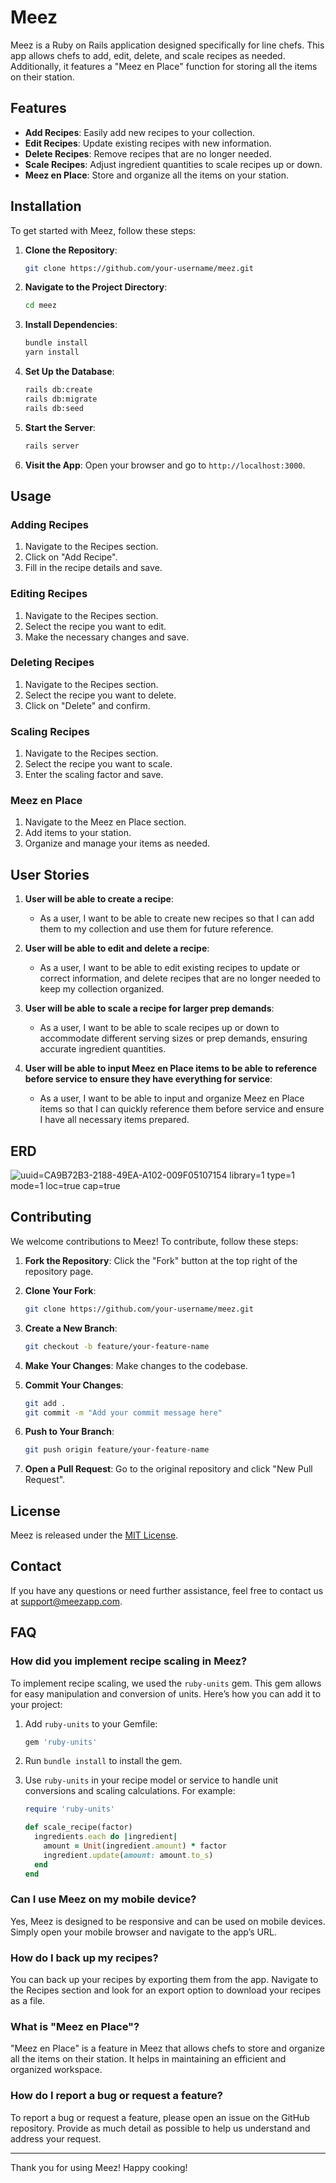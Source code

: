 # Meez

Meez is a Ruby on Rails application designed specifically for line chefs. This app allows chefs to add, edit, delete, and scale recipes as needed. Additionally, it features a "Meez en Place" function for storing all the items on their station.

## Features

- **Add Recipes**: Easily add new recipes to your collection.
- **Edit Recipes**: Update existing recipes with new information.
- **Delete Recipes**: Remove recipes that are no longer needed.
- **Scale Recipes**: Adjust ingredient quantities to scale recipes up or down.
- **Meez en Place**: Store and organize all the items on your station.

## Installation

To get started with Meez, follow these steps:

1. **Clone the Repository**:
    ```bash
    git clone https://github.com/your-username/meez.git
    ```

2. **Navigate to the Project Directory**:
    ```bash
    cd meez
    ```

3. **Install Dependencies**:
    ```bash
    bundle install
    yarn install
    ```

4. **Set Up the Database**:
    ```bash
    rails db:create
    rails db:migrate
    rails db:seed
    ```

5. **Start the Server**:
    ```bash
    rails server
    ```

6. **Visit the App**:
    Open your browser and go to `http://localhost:3000`.

## Usage

### Adding Recipes

1. Navigate to the Recipes section.
2. Click on "Add Recipe".
3. Fill in the recipe details and save.

### Editing Recipes

1. Navigate to the Recipes section.
2. Select the recipe you want to edit.
3. Make the necessary changes and save.

### Deleting Recipes

1. Navigate to the Recipes section.
2. Select the recipe you want to delete.
3. Click on "Delete" and confirm.

### Scaling Recipes

1. Navigate to the Recipes section.
2. Select the recipe you want to scale.
3. Enter the scaling factor and save.

### Meez en Place

1. Navigate to the Meez en Place section.
2. Add items to your station.
3. Organize and manage your items as needed.

## User Stories

1. **User will be able to create a recipe**:
   - As a user, I want to be able to create new recipes so that I can add them to my collection and use them for future reference.

2. **User will be able to edit and delete a recipe**:
   - As a user, I want to be able to edit existing recipes to update or correct information, and delete recipes that are no longer needed to keep my collection organized.

3. **User will be able to scale a recipe for larger prep demands**:
   - As a user, I want to be able to scale recipes up or down to accommodate different serving sizes or prep demands, ensuring accurate ingredient quantities.

4. **User will be able to input Meez en Place items to be able to reference before service to ensure they have everything for service**:
   - As a user, I want to be able to input and organize Meez en Place items so that I can quickly reference them before service and ensure I have all necessary items prepared.
## ERD

![uuid=CA9B72B3-2188-49EA-A102-009F05107154 library=1 type=1 mode=1 loc=true cap=true](https://github.com/Gomezzzer/meez/assets/86806874/519e740f-4c71-4ce0-888f-45270d33287c)

## Contributing

We welcome contributions to Meez! To contribute, follow these steps:

1. **Fork the Repository**:
    Click the "Fork" button at the top right of the repository page.

2. **Clone Your Fork**:
    ```bash
    git clone https://github.com/your-username/meez.git
    ```

3. **Create a New Branch**:
    ```bash
    git checkout -b feature/your-feature-name
    ```

4. **Make Your Changes**:
    Make changes to the codebase.

5. **Commit Your Changes**:
    ```bash
    git add .
    git commit -m "Add your commit message here"
    ```

6. **Push to Your Branch**:
    ```bash
    git push origin feature/your-feature-name
    ```

7. **Open a Pull Request**:
    Go to the original repository and click "New Pull Request".

## License

Meez is released under the [MIT License](LICENSE).

## Contact

If you have any questions or need further assistance, feel free to contact us at support@meezapp.com.

## FAQ

### How did you implement recipe scaling in Meez?

To implement recipe scaling, we used the `ruby-units` gem. This gem allows for easy manipulation and conversion of units. Here’s how you can add it to your project:

1. Add `ruby-units` to your Gemfile:
    ```ruby
    gem 'ruby-units'
    ```

2. Run `bundle install` to install the gem.

3. Use `ruby-units` in your recipe model or service to handle unit conversions and scaling calculations. For example:
    ```ruby
    require 'ruby-units'

    def scale_recipe(factor)
      ingredients.each do |ingredient|
        amount = Unit(ingredient.amount) * factor
        ingredient.update(amount: amount.to_s)
      end
    end
    ```

### Can I use Meez on my mobile device?

Yes, Meez is designed to be responsive and can be used on mobile devices. Simply open your mobile browser and navigate to the app’s URL.

### How do I back up my recipes?

You can back up your recipes by exporting them from the app. Navigate to the Recipes section and look for an export option to download your recipes as a file.

### What is "Meez en Place"?

"Meez en Place" is a feature in Meez that allows chefs to store and organize all the items on their station. It helps in maintaining an efficient and organized workspace.

### How do I report a bug or request a feature?

To report a bug or request a feature, please open an issue on the GitHub repository. Provide as much detail as possible to help us understand and address your request.

---

Thank you for using Meez! Happy cooking!
